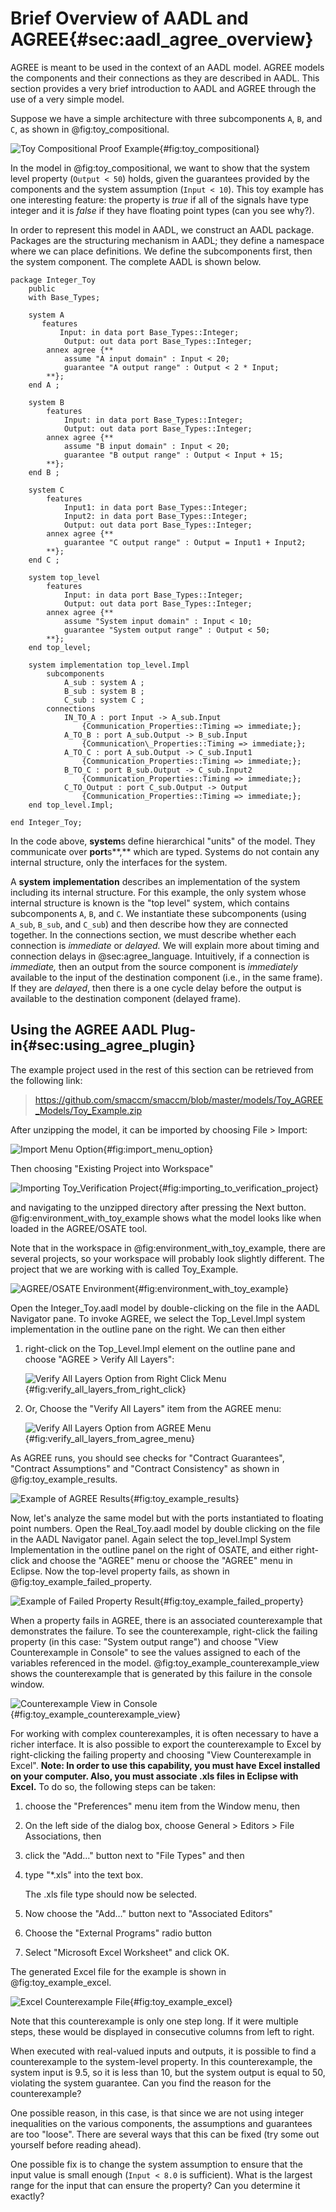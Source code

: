 # Brief Overview of AADL and AGREE{#sec:aadl_agree_overview}

AGREE is meant to be used in the context of an AADL model. AGREE models
the components and their connections as they are described in AADL. This
section provides a very brief introduction to AADL and AGREE through the
use of a very simple model.

Suppose we have a simple architecture with three subcomponents `A`, `B`, and
`C`, as shown in @fig:toy_compositional.

![Toy Compositional Proof Example](../../media/image1.png){#fig:toy_compositional}

In the model in @fig:toy_compositional, we want to show that the system level property
(`Output < 50`) holds, given the guarantees provided by the components
and the system assumption (`Input < 10`). This toy example has one
interesting feature: the property is *true* if all of the signals have
type integer and it is *false* if they have floating point types (can
you see why?).

In order to represent this model in AADL, we construct an AADL package.
Packages are the structuring mechanism in AADL; they define a namespace
where we can place definitions. We define the subcomponents first, then
the system component. The complete AADL is shown below.

~~~~~~~~~~~~~~~~~~~~~~~~~~~~~~~~~
package Integer_Toy
    public
    with Base_Types;

    system A
       features
           Input: in data port Base_Types::Integer;
            Output: out data port Base_Types::Integer;
        annex agree {**
            assume "A input domain" : Input < 20;
            guarantee "A output range" : Output < 2 * Input;
        **};
    end A ;

    system B
        features
            Input: in data port Base_Types::Integer;
            Output: out data port Base_Types::Integer;
        annex agree {**
            assume "B input domain" : Input < 20;
            guarantee "B output range" : Output < Input + 15;
        **};
    end B ;

    system C
        features
            Input1: in data port Base_Types::Integer;
            Input2: in data port Base_Types::Integer;
            Output: out data port Base_Types::Integer;
        annex agree {**
            guarantee "C output range" : Output = Input1 + Input2;
        **};
    end C ;

    system top_level
        features
            Input: in data port Base_Types::Integer;
            Output: out data port Base_Types::Integer;
        annex agree {**
            assume "System input domain" : Input < 10;
            guarantee "System output range" : Output < 50;
        **};
    end top_level;

    system implementation top_level.Impl
        subcomponents
            A_sub : system A ;
            B_sub : system B ;
            C_sub : system C ;
        connections
            IN_TO_A : port Input -> A_sub.Input
                {Communication_Properties::Timing => immediate;};
            A_TO_B : port A_sub.Output -> B_sub.Input
                {Communication\_Properties::Timing => immediate;};
            A_TO_C : port A_sub.Output -> C_sub.Input1
                {Communication_Properties::Timing => immediate;};
            B_TO_C : port B_sub.Output -> C_sub.Input2
                {Communication_Properties::Timing => immediate;};
            C_TO_Output : port C_sub.Output -> Output
                {Communication_Properties::Timing => immediate;};
    end top_level.Impl;

end Integer_Toy;
~~~~~~~~~~~~~~~~~~~~~~~~~~~~~~~~~

In the code above, **system**s define hierarchical "units" of the model. They
communicate over **port**s**,** which are typed. Systems do not contain
any internal structure, only the interfaces for the system.

A **system** **implementation** describes an implementation of the
system including its internal structure. For this example, the only
system whose internal structure is known is the "top level" system,
which contains subcomponents `A`, `B`, and `C`. We instantiate these
subcomponents (using `A_sub`, `B_sub`, and `C_sub`) and then describe how
they are connected together. In the connections section, we must
describe whether each connection is *immediate* or *delayed.* We will
explain more about timing and connection delays in @sec:agree_language.
Intuitively, if a connection is *immediate,* then an output from the
source component is *immediately* available to the input of the
destination component (i.e., in the same frame). If they are *delayed*,
then there is a one cycle delay before the output is available to the
destination component (delayed frame).

## Using the AGREE AADL Plug-in{#sec:using_agree_plugin}

The example project used in the rest of this section can be retrieved
from the following link:

> <https://github.com/smaccm/smaccm/blob/master/models/Toy_AGREE_Models/Toy_Example.zip>

After unzipping the model, it can be imported by choosing File &gt;
Import:

![Import Menu Option](../../media/image2.png){#fig:import_menu_option}

Then choosing "Existing Project into Workspace"

![Importing Toy\_Verification Project](../../media/image3.png){#fig:importing_to_verification_project}

and navigating to the unzipped directory after pressing the Next button.
@fig:environment_with_toy_example shows what the model looks like when loaded in the AGREE/OSATE
tool.

Note that in the workspace in @fig:environment_with_toy_example, there are several projects, so
your workspace will probably look slightly different. The project that
we are working with is called Toy\_Example.

![AGREE/OSATE Environment](../../media/image4.png){#fig:environment_with_toy_example}

Open the Integer\_Toy.aadl model by double-clicking on the file in the
AADL Navigator pane. To invoke AGREE, we select the Top\_Level.Impl
system implementation in the outline pane on the right. We can then
either

1.  right-click on the Top\_Level.Impl element on the outline pane and
    choose "AGREE &gt; Verify All Layers":

    ![Verify All Layers Option from Right Click Menu](../../media/image5.png){#fig:verify_all_layers_from_right_click}

1.  Or, Choose the "Verify All Layers" item from the AGREE menu:

    ![Verify All Layers Option from AGREE Menu](../../media/image6.png){#fig:verify_all_layers_from_agree_menu}

As AGREE runs, you should see checks for "Contract Guarantees",
"Contract Assumptions" and "Contract Consistency" as shown in
@fig:toy_example_results.

![Example of AGREE Results](../../media/image7.png){#fig:toy_example_results}

Now, let's analyze the same model but with the ports instantiated to
floating point numbers. Open the Real\_Toy.aadl model by double clicking
on the file in the AADL Navigator panel. Again select the
top\_level.Impl System Implementation in the outline panel on the right
of OSATE, and either right-click and choose the "AGREE" menu or choose
the "AGREE" menu in Eclipse. Now the top-level property fails, as shown
in @fig:toy_example_failed_property.

![Example of Failed Property Result](../../media/image8.png){#fig:toy_example_failed_property}

When a property fails in AGREE, there is an associated counterexample
that demonstrates the failure. To see the counterexample, right-click
the failing property (in this case: "System output range") and choose
"View Counterexample in Console" to see the values assigned to each of
the variables referenced in the model. @fig:toy_example_counterexample_view shows the
counterexample that is generated by this failure in the console window.

![Counterexample View in Console](../../media/image9.png){#fig:toy_example_counterexample_view}

For working with complex counterexamples, it is often necessary to have
a richer interface. It is also possible to export the counterexample to
Excel by right-clicking the failing property and choosing "View
Counterexample in Excel". **Note: In order to use this capability, you
must have Excel installed on your computer. Also, you must associate
.xls files in Eclipse with Excel.** To do so, the following steps can be
taken:

1.  choose the "Preferences" menu item from the Window menu, then

2.  On the left side of the dialog box, choose General &gt; Editors &gt;
    File Associations, then

3.  click the "Add…" button next to "File Types" and then

4.  type "\*.xls" into the text box.

    The .xls file type should now be selected.

5.  Now choose the "Add…" button next to "Associated Editors"

6.  Choose the "External Programs" radio button

7.  Select "Microsoft Excel Worksheet" and click OK.

The generated Excel file for the example is shown in @fig:toy_example_excel.

![Excel Counterexample File](../../media/image10.png){#fig:toy_example_excel}

Note that this counterexample is only one step long. If it were multiple
steps, these would be displayed in consecutive columns from left to
right.

When executed with real-valued inputs and outputs, it is possible to
find a counterexample to the system-level property. In this
counterexample, the system input is 9.5, so it is less than 10, but the
system output is equal to 50, violating the system guarantee. Can you
find the reason for the counterexample?

One possible reason, in this case, is that since we are not using
integer inequalities on the various components, the assumptions and
guarantees are too "loose". There are several ways that this can be
fixed (try some out yourself before reading ahead).

One possible fix is to change the system assumption to ensure that the
input value is small enough (`Input < 8.0` is sufficient). What is the
largest range for the input that can ensure the property? Can you
determine it exactly?

